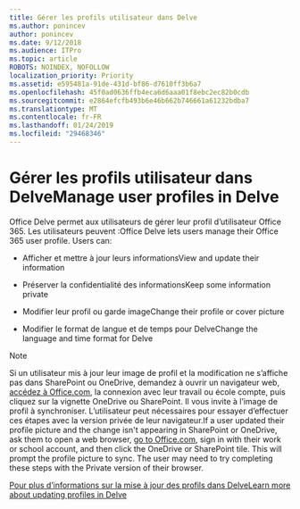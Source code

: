 ```yaml
---
title: Gérer les profils utilisateur dans Delve
ms.author: ponincev
author: ponincev
ms.date: 9/12/2018
ms.audience: ITPro
ms.topic: article
ROBOTS: NOINDEX, NOFOLLOW
localization_priority: Priority
ms.assetid: e595481a-91de-431d-bf86-d7610ff3b6a7
ms.openlocfilehash: 45f0ad0636ffb4eca6d6aaa01f8ebc2ec82b0cdb
ms.sourcegitcommit: e2864efcfb493b6e46b662b746661a61232bdba7
ms.translationtype: MT
ms.contentlocale: fr-FR
ms.lasthandoff: 01/24/2019
ms.locfileid: "29468346"
---
```

# <a name="manage-user-profiles-in-delve"></a><span data-ttu-id="0d2d4-102">Gérer les profils utilisateur dans Delve</span><span class="sxs-lookup"><span data-stu-id="0d2d4-102">Manage user profiles in Delve</span></span>

<span data-ttu-id="0d2d4-p101">Office Delve permet aux utilisateurs de gérer leur profil d’utilisateur Office 365. Les utilisateurs peuvent :</span><span class="sxs-lookup"><span data-stu-id="0d2d4-p101">Office Delve lets users manage their Office 365 user profile. Users can:</span></span>
  
- <span data-ttu-id="0d2d4-105">Afficher et mettre à jour leurs informations</span><span class="sxs-lookup"><span data-stu-id="0d2d4-105">View and update their information</span></span>
    
- <span data-ttu-id="0d2d4-106">Préserver la confidentialité des informations</span><span class="sxs-lookup"><span data-stu-id="0d2d4-106">Keep some information private</span></span>
    
- <span data-ttu-id="0d2d4-107">Modifier leur profil ou garde image</span><span class="sxs-lookup"><span data-stu-id="0d2d4-107">Change their profile or cover picture</span></span>
    
- <span data-ttu-id="0d2d4-108">Modifier le format de langue et de temps pour Delve</span><span class="sxs-lookup"><span data-stu-id="0d2d4-108">Change the language and time format for Delve</span></span>
    
> [!NOTE]
> <span data-ttu-id="0d2d4-p102">Si un utilisateur mis à jour leur image de profil et la modification ne s’affiche pas dans SharePoint ou OneDrive, demandez à ouvrir un navigateur web, [accédez à Office.com](https://www.office.com), la connexion avec leur travail ou école compte, puis cliquez sur la vignette OneDrive ou SharePoint. Il vous invite à l’image de profil à synchroniser. L’utilisateur peut nécessaires pour essayer d’effectuer ces étapes avec la version privée de leur navigateur.</span><span class="sxs-lookup"><span data-stu-id="0d2d4-p102">If a user updated their profile picture and the change isn't appearing in SharePoint or OneDrive, ask them to open a web browser, [go to Office.com](https://www.office.com), sign in with their work or school account, and then click the OneDrive or SharePoint tile. This will prompt the profile picture to sync. The user may need to try completing these steps with the Private version of their browser.</span></span> 
  
[<span data-ttu-id="0d2d4-111">Pour plus d’informations sur la mise à jour des profils dans Delve</span><span class="sxs-lookup"><span data-stu-id="0d2d4-111">Learn more about updating profiles in Delve</span></span>](https://go.microsoft.com/fwlink/?linkid=735070)
  

